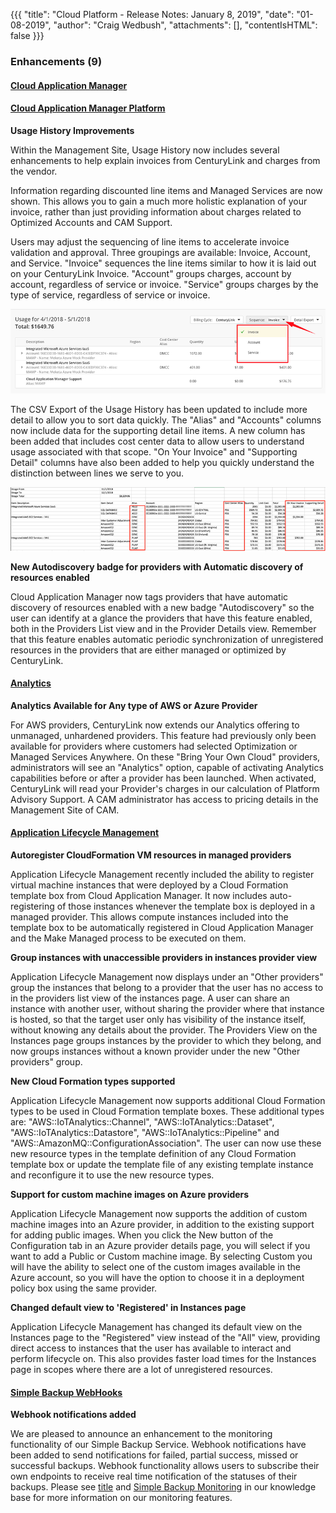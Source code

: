 {{{
"title": "Cloud Platform - Release Notes: January 8, 2019",
"date": "01-08-2019",
"author": "Craig Wedbush",
"attachments": [],
"contentIsHTML": false
}}}

### Enhancements (9)

#### [Cloud Application Manager](https://www.ctl.io/cloud-application-manager/)

#### [Cloud Application Manager Platform](https://www.ctl.io/cloud-application-manager/)

**Usage History Improvements**

Within the Management Site, Usage History now includes several enhancements to help explain invoices from CenturyLink and charges from the vendor.

Information regarding discounted line items and Managed Services are now shown. This allows you to gain a much more holistic explanation of your invoice, rather than just providing information about charges related to Optimized Accounts and CAM Support.

Users may adjust the sequencing of line items to accelerate invoice validation and approval. Three groupings are available: Invoice, Account, and Service. "Invoice" sequences the line items similar to how it is laid out on your CenturyLink Invoice. "Account" groups charges, account by account, regardless of service or invoice. "Service" groups charges by the type of service, regardless of service or invoice.

![Usage History Sequence](../../images/usage-history-sequence.png)

The CSV Export of the Usage History has been updated to include more detail to allow you to sort data quickly. The "Alias" and "Accounts" columns now include data for the supporting detail line items. A new column has been added that includes cost center data to allow users to understand usage associated with that scope. "On Your Invoice" and "Supporting Detail" columns have also been added to help you quickly understand the distinction between lines we serve to you.

![Usage History CSV](../../images/usage-history-csv.png)

**New Autodiscovery badge for providers with Automatic discovery of resources enabled**

Cloud Application Manager now tags providers that have automatic discovery of resources enabled with a new badge "Autodiscovery" so the user can identify at a glance the providers that have this feature enabled, both in the Providers List view and in the Provider Details view. Remember that this feature enables automatic periodic synchronization of unregistered resources in the providers that are either managed or optimized by CenturyLink.

#### [Analytics](https://www.ctl.io/cloud-application-manager/cloud-optimization/)

**Analytics Available for Any type of AWS or Azure Provider**

For AWS providers, CenturyLink now extends our Analytics offering to unmanaged, unhardened providers. This feature had previously only been available for providers where customers had selected Optimization or Managed Services Anywhere. On these "Bring Your Own Cloud" providers, administrators will see an "Analytics" option, capable of activating Analytics capabilities before or after a provider has been launched. When activated, CenturyLink will read your Provider's charges in our calculation of Platform Advisory Support. A CAM administrator has access to pricing details in the Management Site of CAM.

#### [Application Lifecycle Management](https://www.ctl.io/cloud-application-manager/application-lifecycle-management/)

**Autoregister CloudFormation VM resources in managed providers**

Application Lifecycle Management recently included the ability to register virtual machine instances that were deployed by a Cloud Formation template box from Cloud Application Manager. It now includes auto-registering of those instances whenever the template box is deployed in a managed provider. This allows compute instances included into the template box to be automatically registered in Cloud Application Manager and the Make Managed process to be executed on them.

**Group instances with unaccessible providers in instances provider view**

Application Lifecycle Management now displays under an "Other providers" group the instances that belong to a provider that the user has no access to in the providers list view of the instances page. A user can share an instance with another user, without sharing the provider where that instance is hosted, so that the target user only has visibility of the instance itself, without knowing any details about the provider. The Providers View on the Instances page groups instances by the provider to which they belong, and now groups instances without a known provider under the new "Other providers" group.

**New Cloud Formation types supported**

Application Lifecycle Management now supports additional Cloud Formation types to be used in Cloud Formation template boxes. These additional types are: "AWS::IoTAnalytics::Channel", "AWS::IoTAnalytics::Dataset", "AWS::IoTAnalytics::Datastore", "AWS::IoTAnalytics::Pipeline" and "AWS::AmazonMQ::ConfigurationAssociation". The user can now use these new resource types in the template definition of any Cloud Formation template box or update the template file of any existing template instance and reconfigure it to use the new resource types.

**Support for custom machine images on Azure providers**

Application Lifecycle Management now supports the addition of custom machine images into an Azure provider, in addition to the existing support for adding public images. When you click the New button of the Configuration tab in an Azure provider details page, you will select if you want to add a Public or Custom machine image. By selecting Custom you will have the ability to select one of the custom images available in the Azure account, so you will have the option to choose it in a deployment policy box using the same provider.

**Changed default view to 'Registered' in Instances page**

Application Lifecycle Management has changed its default view on the Instances page to the "Registered" view instead of the "All" view, providing direct access to instances that the user has available to interact and perform lifecycle on. This also provides faster load times for the Instances page in scopes where there are a lot of unregistered resources.

#### [Simple Backup WebHooks](https://www.ctl.io/simple-backup-service/)

**Webhook notifications added**

We are pleased to announce an enhancement to the monitoring functionality of our Simple Backup Service. Webhook notifications have been added to send notifications for failed, partial success, missed or successful backups. Webhook functionality allows users to subscribe their own endpoints to receive real time notification of the statuses of their backups. Please see [title](https://www.ctl.io/knowledge-base/backup/webhooks/) and [Simple Backup Monitoring](https://www.ctl.io/knowledge-base/backup/sbs-monitoring/) in our knowledge base for more information on our monitoring features.
